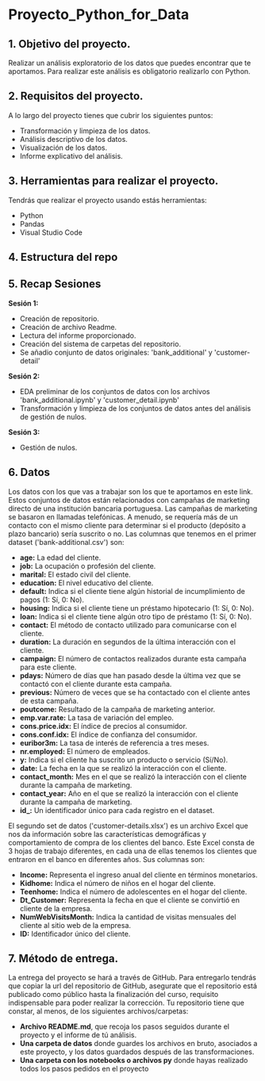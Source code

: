 # Proyecto_Python_for_Data

## 1. Objetivo del proyecto.
Realizar un análisis exploratorio de los datos que puedes encontrar que te aportamos. Para realizar este análisis es obligatorio realizarlo con Python.

## 2. Requisitos del proyecto.
A lo largo del proyecto tienes que cubrir los siguientes puntos:

- Transformación y limpieza de los datos.
- Análisis descriptivo de los datos.
- Visualización de los datos.
- Informe explicativo del análisis.

## 3. Herramientas para realizar el proyecto.
Tendrás que realizar el proyecto usando estás herramientas:
- Python
- Pandas
- Visual Studio Code

## 4. Estructura del repo

## 5. Recap Sesiones
**Sesión 1:**
- Creación de repositorio.
- Creación de archivo Readme.
- Lectura del informe proporcionado.
- Creación del sistema de carpetas del repositorio.
- Se añadio conjunto de datos originales: 'bank_additional' y 'customer-detail' 

**Sesión 2:**
- EDA preliminar de los conjuntos de datos con los archivos 'bank_additional.ipynb' y 'customer_detail.ipynb'
- Transformación y limpieza de los conjuntos de datos antes del análisis de gestión de nulos.

**Sesión 3:**
- Gestión de nulos.

## 6. Datos
Los datos con los que vas a trabajar son los que te aportamos en este link.
Estos conjuntos de datos están relacionados con campañas de marketing directo de una institución bancaria portuguesa. Las campañas de marketing se basaron en llamadas telefónicas. A menudo, se requería más de un contacto con el mismo cliente para determinar si el producto (depósito a plazo bancario) sería suscrito o no. Las columnas que tenemos en el primer dataset ('bank-additional.csv') son:

-	**age:** La edad del cliente.
-   **job:** La ocupación o profesión del cliente.
-	**marital:** El estado civil del cliente.
-	**education:** El nivel educativo del cliente.
-	**default:** Indica si el cliente tiene algún historial de incumplimiento de pagos (1: Sí, 0: No).
-	**housing:** Indica si el cliente tiene un préstamo hipotecario (1: Sí, 0: No).
-	**loan:** Indica si el cliente tiene algún otro tipo de préstamo (1: Sí, 0: No).
-	**contact:** El método de contacto utilizado para comunicarse con el cliente.
-	**duration:** La duración en segundos de la última interacción con el cliente.
-	**campaign:** El número de contactos realizados durante esta campaña para este cliente.
-	**pdays:** Número de días que han pasado desde la última vez que se contactó con el cliente durante esta campaña.
-	**previous:** Número de veces que se ha contactado con el cliente antes de esta campaña.
-	**poutcome:** Resultado de la campaña de marketing anterior.
-	**emp.var.rate:** La tasa de variación del empleo.
-	**cons.price.idx:** El índice de precios al consumidor.
-	**cons.conf.idx:** El índice de confianza del consumidor.
-	**euribor3m:** La tasa de interés de referencia a tres meses.
-	**nr.employed:** El número de empleados.
-	**y:** Indica si el cliente ha suscrito un producto o servicio (Sí/No).
-	**date:** La fecha en la que se realizó la interacción con el cliente.
-	**contact_month:** Mes en el que se realizó la interacción con el cliente durante la campaña de marketing.
-	**contact_year:** Año en el que se realizó la interacción con el cliente durante la campaña de marketing.
-	**id_:** Un identificador único para cada registro en el dataset.

El segundo set de datos ('customer-details.xlsx') es un archivo Excel que nos da información sobre las características demográficas y comportamiento de compra de los clientes del banco. Este Excel consta de 3 hojas de trabajo diferentes, en cada una de ellas tenemos los clientes que entraron en el banco en diferentes años. Sus columnas son:

-	**Income:** Representa el ingreso anual del cliente en términos monetarios.
-	**Kidhome:** Indica el número de niños en el hogar del cliente.
-	**Teenhome:** Indica el número de adolescentes en el hogar del cliente.
-	**Dt_Customer:** Representa la fecha en que el cliente se convirtió en cliente de la empresa.
-	**NumWebVisitsMonth:** Indica la cantidad de visitas mensuales del cliente al sitio web de la empresa.
-	**ID:** Identificador único del cliente.

## 7. Método de entrega.
La entrega del proyecto se hará a través de GitHub. Para entregarlo tendrás que copiar la url del repositorio de GitHub, asegurate que el repositorio está publicado como público hasta la finalización del curso, requisito indispensable para poder realizar la corrección. Tu repositorio tiene que constar, al menos, de los siguientes archivos/carpetas:
- **Archivo README.md**, que recoja los pasos seguidos durante el proyecto y el informe de tú análisis.
- **Una carpeta de datos** donde guardes los archivos en bruto, asociados a este proyecto, y los datos guardados después de las transformaciones.
- **Una carpeta con los notebooks o archivos py** donde hayas realizado todos los pasos pedidos en el proyecto


